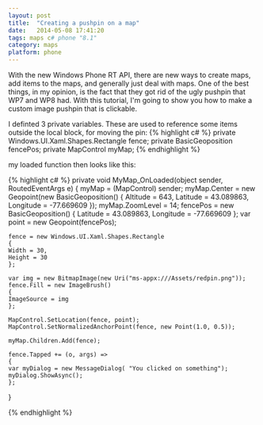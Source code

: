 ```yaml
---
layout: post
title:  "Creating a pushpin on a map"
date:   2014-05-08 17:41:20
tags: maps c# phone "8.1"
category: maps
platform: phone
---
```


With the new Windows Phone RT API, there are new ways to create maps, add items to the maps, and generally just deal with maps.  One of the best things, in my opinion, is the fact that they got rid of the ugly pushpin that WP7 and WP8 had.  With this tutorial, I'm going to show you how to make a custom image pushpin that is clickable.

I definted 3 private variables.  These are used to reference some items outside the local block, for moving the pin:
{% highlight c# %}
private Windows.UI.Xaml.Shapes.Rectangle fence;
private BasicGeoposition fencePos;
private MapControl myMap;
{% endhighlight %}

my loaded function then looks like this:

{% highlight c# %}
private void MyMap_OnLoaded(object sender, RoutedEventArgs e)
{
    myMap = (MapControl) sender;
    myMap.Center = new Geopoint(new BasicGeoposition()
    {
	Altitude = 643, 
	Latitude = 43.089863,
	Longitude = -77.669609
    });
    myMap.ZoomLevel = 14;
    fencePos = new BasicGeoposition()
    {
	Latitude = 43.089863, 
	Longitude = -77.669609
    };
    var point = new Geopoint(fencePos);

    fence = new Windows.UI.Xaml.Shapes.Rectangle
    {
	Width = 30, 
	Height = 30
    };

    var img = new BitmapImage(new Uri("ms-appx:///Assets/redpin.png"));
    fence.Fill = new ImageBrush()
    {
	ImageSource = img
    };

    MapControl.SetLocation(fence, point);
    MapControl.SetNormalizedAnchorPoint(fence, new Point(1.0, 0.5));

    myMap.Children.Add(fence);

    fence.Tapped += (o, args) =>
    {
	var myDialog = new MessageDialog( "You clicked on something");
	myDialog.ShowAsync();
    };
}

{% endhighlight %}
